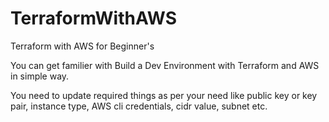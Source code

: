 # TerraformWithAWS
Terraform with AWS for Beginner's

You can get familier with Build a Dev Environment with Terraform and AWS in simple way.

You need to update required things as per your need like public key or key pair, instance type, AWS cli credentials, cidr value, subnet etc.
